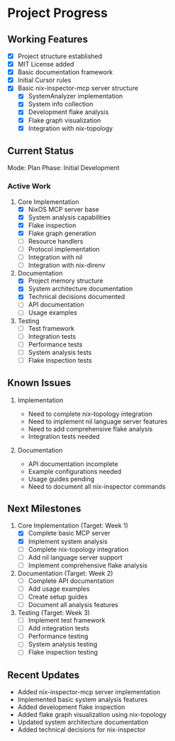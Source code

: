 # Project Progress

## Working Features
- [x] Project structure established
- [x] MIT License added
- [x] Basic documentation framework
- [x] Initial Cursor rules
- [x] Basic nix-inspector-mcp server structure
  - [x] SystemAnalyzer implementation
  - [x] System info collection
  - [x] Development flake analysis
  - [x] Flake graph visualization
  - [x] Integration with nix-topology

## Current Status
Mode: Plan
Phase: Initial Development

### Active Work
1. Core Implementation
   - [x] NixOS MCP server base
   - [x] System analysis capabilities
   - [x] Flake inspection
   - [x] Flake graph generation
   - [ ] Resource handlers
   - [ ] Protocol implementation
   - [ ] Integration with nil
   - [ ] Integration with nix-direnv

2. Documentation
   - [x] Project memory structure
   - [x] System architecture documentation
   - [x] Technical decisions documented
   - [ ] API documentation
   - [ ] Usage examples

3. Testing
   - [ ] Test framework
   - [ ] Integration tests
   - [ ] Performance tests
   - [ ] System analysis tests
   - [ ] Flake inspection tests

## Known Issues
1. Implementation
   - Need to complete nix-topology integration
   - Need to implement nil language server features
   - Need to add comprehensive flake analysis
   - Integration tests needed

2. Documentation
   - API documentation incomplete
   - Example configurations needed
   - Usage guides pending
   - Need to document all nix-inspector commands

## Next Milestones
1. Core Implementation (Target: Week 1)
   - [x] Complete basic MCP server
   - [x] Implement system analysis
   - [ ] Complete nix-topology integration
   - [ ] Add nil language server support
   - [ ] Implement comprehensive flake analysis

2. Documentation (Target: Week 2)
   - [ ] Complete API documentation
   - [ ] Add usage examples
   - [ ] Create setup guides
   - [ ] Document all analysis features

3. Testing (Target: Week 3)
   - [ ] Implement test framework
   - [ ] Add integration tests
   - [ ] Performance testing
   - [ ] System analysis testing
   - [ ] Flake inspection testing

## Recent Updates
- Added nix-inspector-mcp server implementation
- Implemented basic system analysis features
- Added development flake inspection
- Added flake graph visualization using nix-topology
- Updated system architecture documentation
- Added technical decisions for nix-inspector 